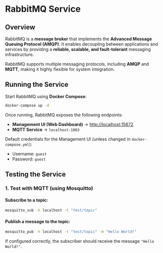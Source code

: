 # RabbitMQ Service

## Overview

RabbitMQ is a **message broker** that implements the **Advanced Message Queuing Protocol (AMQP)**.
It enables decoupling between applications and services by providing a **reliable, scalable, and fault-tolerant** messaging infrastructure.

RabbitMQ supports multiple messaging protocols, including **AMQP** and **MQTT**, making it highly flexible for system integration.

## Running the Service

Start RabbitMQ using **Docker Compose**:

```bash
docker-compose up -d
```

Once running, RabbitMQ exposes the following endpoints:

* **Management UI (Web Dashboard)** → [http://localhost:15672](http://localhost:15672)
* **MQTT Service** → `localhost:1883`

Default credentials for the Management UI (unless changed in `docker-compose.yml`):

* Username: `guest`
* Password: `guest`

## Testing the Service

### 1. Test with MQTT (using Mosquitto)

#### Subscribe to a topic:

```bash
mosquitto_sub -h localhost -t "test/topic"
```

#### Publish a message to the topic:

```bash
mosquitto_pub -h localhost -t "test/topic" -m "Hello World!"
```

If configured correctly, the subscriber should receive the message `"Hello World!"`.
